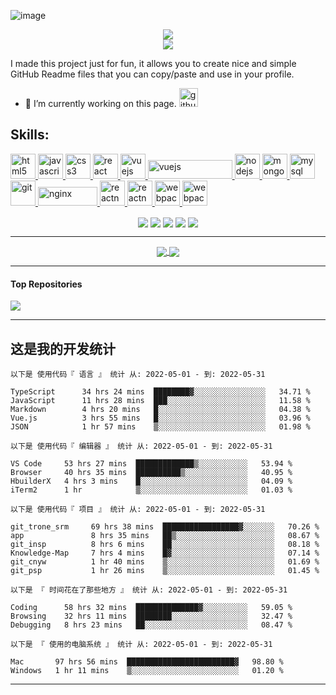 ![image](https://user-images.githubusercontent.com/26141443/165725889-9457cc81-c788-4d32-a27c-2e1906d3ccc9.png)

<div align="center">
  <image align="center" src="https://readme-typing-svg.herokuapp.com?color=522FF7&lines=Welcome+to+my+GitHub+homepage" />
</div>
<div align="center">
  <image align="center" src="https://readme-typing-svg.herokuapp.com?color=522FF7&lines=%E6%AC%A2%E8%BF%8E%E6%9D%A5%E5%88%B0%E6%88%91%E7%9A%84+github+%E4%B8%BB%E9%A1%B5" />
</div>

I made this project just for fun, 
it allows you to create nice and simple GitHub Readme files that you can copy/paste and use in your profile.

 - 🔭 I’m currently working on this page.   <a href="https://github.com/JamesLi-dev"><img src='https://cdn.jsdelivr.net/npm/simple-icons@3.0.1/icons/github.svg' alt='github' height='30'></a>

<!-- REACT / VUE / JS / HTML / CSS / NodeJS -->

## Skills: 
<div align="left">
  <a title="HTML" href="https://www.w3.org/html/" target="_blank"> <img src="https://camo.githubusercontent.com/da7acacadecf91d6dc02efcd2be086bb6d78ddff19a1b7a0ab2755a6fda8b1e9/68747470733a2f2f63646e2e6a7364656c6976722e6e65742f67682f64657669636f6e732f64657669636f6e2f69636f6e732f68746d6c352f68746d6c352d6f726967696e616c2e737667" alt="html5" width="40" height="40"/> </a> 
  <a title="JS" href="https://developer.mozilla.org/en-US/docs/Web/JavaScript" target="_blank"> <img src="https://camo.githubusercontent.com/442c452cb73752bb1914ce03fce2017056d651a2099696b8594ddf5ccc74825e/68747470733a2f2f63646e2e6a7364656c6976722e6e65742f67682f64657669636f6e732f64657669636f6e2f69636f6e732f6a6176617363726970742f6a6176617363726970742d6f726967696e616c2e737667" alt="javascript" width="40" height="40"/> </a> 
  <a title="CSS" href="https://www.w3schools.com/css/" target="_blank"> <img src="https://camo.githubusercontent.com/2e496d4bfc6f753ddca87b521ce95c88219f77800212ffa6d4401ad368c82170/68747470733a2f2f63646e2e6a7364656c6976722e6e65742f67682f64657669636f6e732f64657669636f6e2f69636f6e732f637373332f637373332d6f726967696e616c2e737667" alt="css3" width="40" height="40"/> </a> 
  <a title="React" href="https://reactjs.org/" target="_blank"> <img src="https://camo.githubusercontent.com/27d0b117da00485c56d69aef0fa310a3f8a07abecc8aa15fa38c8b78526c60ac/68747470733a2f2f63646e2e6a7364656c6976722e6e65742f67682f64657669636f6e732f64657669636f6e2f69636f6e732f72656163742f72656163742d6f726967696e616c2e737667" alt="react" width="40" height="40"/> </a> 
  <a title="VUE" href="https://vuejs.org/" target="_blank"> <img src="https://cn.vuejs.org/images/logo.svg" alt="vuejs" width="40" height="40"/> 
   <a title="uni-app" href="https://uniapp.dcloud.io/" target="_blank"> <img src="https://vkceyugu.cdn.bspapp.com/VKCEYUGU-f184e7c3-1912-41b2-b81f-435d1b37c7b4/1ae87107-2943-4ba6-be2b-390ca27c6260.png" alt="vuejs" width="135" height="30"/> 
  <a title="NodeJS" href="https://nodejs.org" target="_blank"> <img src="https://camo.githubusercontent.com/900baefb89e187c8b32cdbb3b440d1502fe8f30a1a335cc5dc5868af0142f8b1/68747470733a2f2f63646e2e6a7364656c6976722e6e65742f67682f64657669636f6e732f64657669636f6e2f69636f6e732f6e6f64656a732f6e6f64656a732d6f726967696e616c2e737667" alt="nodejs" width="40" height="40"/> </a> 
  <a title="MongoDB" href="https://www.mongodb.com/" target="_blank"> <img src="https://camo.githubusercontent.com/9ebde7ca22ab3f3b4bf92d2743804ab9e581e413a16cdf3626c2092e69967d80/68747470733a2f2f63646e2e6a7364656c6976722e6e65742f67682f64657669636f6e732f64657669636f6e2f69636f6e732f6d6f6e676f64622f6d6f6e676f64622d6f726967696e616c2e737667" alt="mongodb" width="40" height="40"/> </a> 
  <a title="Mysql" href="https://www.mysql.com/" target="_blank"> <img src="https://camo.githubusercontent.com/2582ec2237a3a1fbd34e9b57332b72be27a7facb32abe7c2335e5f86e5f457a8/68747470733a2f2f63646e2e6a7364656c6976722e6e65742f67682f64657669636f6e732f64657669636f6e2f69636f6e732f6d7973716c2f6d7973716c2d6f726967696e616c2e737667" alt="mysql" width="40" height="40"/> </a> 
  <a title="GIT" href="https://git-scm.com/" target="_blank"> <img src="https://www.vectorlogo.zone/logos/git-scm/git-scm-icon.svg" alt="git" width="40" height="40"/> </a> 
  <a title="Nginx" href="https://www.nginx.com" target="_blank"> <img src="http://nginx.org/nginx.png" alt="nginx" width="95" height="30"/> </a> 
  <a title="ReactNative" href="https://reactnative.dev/" target="_blank"> <img src="https://reactnative.dev/img/header_logo.svg" alt="reactnative" width="40" height="40"/> </a>  </a>
    <a title="Redis" href="https://redis.io/" target="_blank"> <img src="https://imgsa.baidu.com/forum/pic/item/7af40ad162d9f2d390ed4c4babec8a136227cc92.jpg" alt="reactnative" width="40" height="40"/> </a>  </a>
  <a title="Webpack" href="https://webpack.js.org" target="_blank"> <img src="https://avatars.githubusercontent.com/u/2105791?s=200&v=4" alt="webpack" width="40" height="40"/> </a>
  <a title="Vite" href="https://vitejs.cn/" target="_blank"> <img src="https://vitejs.cn/logo.svg" alt="webpack" width="40" height="40"/> </a> </p>
</div>  

<!-- <a title="Docker" href="https://www.docker.com/" target="_blank"> <img src="https://raw.githubusercontent.com/devicons/devicon/master/icons/docker/docker-original-wordmark.svg" alt="docker" width="40" height="40"/> </a> 
  <a title="flutter" href="https://flutter.dev" target="_blank"> <img src="https://www.vectorlogo.zone/logos/flutterio/flutterio-icon.svg" alt="flutter" width="40" height="40"/> </a>  -->


<!-- [](https://github.com/JamesLi-dev)   -->

<div align="center">

  <!-- 访问人数 --><img align="center" src="https://badges.pufler.dev/visits/JamesLi-dev/JamesLi-dev" />
  <!-- 项目数 --><img align="center" src="https://badges.pufler.dev/repos/JamesLi-dev" />
  <!-- 更新时间 --><img align="center" src="https://badges.pufler.dev/updated/JamesLi-dev/JamesLi-dev" />
  <!-- 创建时间 --><img align="center" src="https://badges.pufler.dev/created/JamesLi-dev/JamesLi-dev" />
  <!-- github年份 --><img align="center" src="https://badges.pufler.dev/years/JamesLi-dev" />
</div>

--------

<!-- github 状态 -->
<div align="center" margin-bottom="5px">
  <a href="https://github.com/JamesLi-dev/JamesLi-dev">
    <img align="center" src="https://github-readme-streak-stats.herokuapp.com/?user=JamesLi-dev" />
  </a> 
  <a href="https://github.com/JamesLi-dev/JamesLi-dev">
    <img align="center" src="https://github-readme-stats.vercel.app/api?username=JamesLi-dev&show_icons=true&theme=buefy" />
  </a>
</div>

<!-- github 使用语言比例 -->
<!-- <div align="center">
  <a href="https://github.com/JamesLi-dev/JamesLi-dev">
    <img align="center" src="https://github-readme-stats.vercel.app/api/top-langs/?username=JamesLi-dev&exclude_repo=JamesLi-dev&layout=compact&theme=buefy" />
  </a>
</div> -->

-------

<!-- ![GitHub metrics](https://metrics.lecoq.io/JamesLi-dev)   -->

#### Top Repositories


<a href="https://github.com/JamesLi-dev/Knowledge-Map">
  <img align="center" src="https://github-readme-stats.vercel.app/api/pin/?username=JamesLi-dev&repo=Knowledge-Map&theme=buefy" />
</a>

-------

## 这是我的开发统计

<!--START_SECTION:waka-->

```text
以下是 使用代码『 语言 』 统计 从: 2022-05-01 - 到: 2022-05-31

TypeScript      34 hrs 24 mins  ████████▓░░░░░░░░░░░░░░░░   34.71 %
JavaScript      11 hrs 28 mins  ███░░░░░░░░░░░░░░░░░░░░░░   11.58 %
Markdown        4 hrs 20 mins   █░░░░░░░░░░░░░░░░░░░░░░░░   04.38 %
Vue.js          3 hrs 55 mins   █░░░░░░░░░░░░░░░░░░░░░░░░   03.96 %
JSON            1 hr 57 mins    ▒░░░░░░░░░░░░░░░░░░░░░░░░   01.98 %
```

```text
以下是 使用代码『 编辑器 』 统计 从: 2022-05-01 - 到: 2022-05-31

VS Code     53 hrs 27 mins  █████████████▒░░░░░░░░░░░   53.94 %
Browser     40 hrs 35 mins  ██████████▒░░░░░░░░░░░░░░   40.95 %
HbuilderX   4 hrs 3 mins    █░░░░░░░░░░░░░░░░░░░░░░░░   04.09 %
iTerm2      1 hr            ▒░░░░░░░░░░░░░░░░░░░░░░░░   01.03 %
```

```text
以下是 使用代码『 项目 』 统计 从: 2022-05-01 - 到: 2022-05-31

git_trone_srm     69 hrs 38 mins  █████████████████▓░░░░░░░   70.26 %
app               8 hrs 35 mins   ██▒░░░░░░░░░░░░░░░░░░░░░░   08.67 %
git_insp          8 hrs 6 mins    ██░░░░░░░░░░░░░░░░░░░░░░░   08.18 %
Knowledge-Map     7 hrs 4 mins    █▓░░░░░░░░░░░░░░░░░░░░░░░   07.14 %
git_cnyw          1 hr 40 mins    ▒░░░░░░░░░░░░░░░░░░░░░░░░   01.69 %
git_psp           1 hr 26 mins    ▒░░░░░░░░░░░░░░░░░░░░░░░░   01.45 %
```

```text
以下是 『 时间花在了那些地方 』 统计 从: 2022-05-01 - 到: 2022-05-31

Coding      58 hrs 32 mins  ██████████████▓░░░░░░░░░░   59.05 %
Browsing    32 hrs 11 mins  ████████░░░░░░░░░░░░░░░░░   32.47 %
Debugging   8 hrs 23 mins   ██░░░░░░░░░░░░░░░░░░░░░░░   08.47 %
```

```text
以下是 『 使用的电脑系统 』 统计 从: 2022-05-01 - 到: 2022-05-31

Mac       97 hrs 56 mins  ████████████████████████▓   98.80 %
Windows   1 hr 11 mins    ▒░░░░░░░░░░░░░░░░░░░░░░░░   01.20 %
```

<!--END_SECTION:waka-->

-------

<!-- Todo -->

<!--START_SECTION:activity-->
<!--END_SECTION:activity-->
